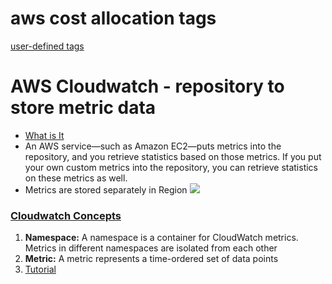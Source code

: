 # aws cost allocation tags
[user-defined tags](https://docs.aws.amazon.com/awsaccountbilling/latest/aboutv2/activating-tags.html)

# AWS Cloudwatch - repository to store metric data
- [What is It](https://docs.aws.amazon.com/AmazonCloudWatch/latest/monitoring/WhatIsCloudWatch.html)
-  An AWS service—such as Amazon EC2—puts metrics into the repository, and you retrieve statistics based on those metrics. If you put your own custom metrics into the repository, you can retrieve statistics on these metrics as well.
- Metrics are stored separately in Region
![](https://docs.aws.amazon.com/images/AmazonCloudWatch/latest/monitoring/images/CW-Overview.png)

### [Cloudwatch Concepts](https://docs.aws.amazon.com/AmazonCloudWatch/latest/monitoring/cloudwatch_concepts.html)
1. **Namespace:** A namespace is a container for CloudWatch metrics. Metrics in different namespaces are isolated from each other
2. **Metric:**  A metric represents a time-ordered set of data points
3. [Tutorial](https://docs.aws.amazon.com/AmazonCloudWatch/latest/monitoring/gs_monitor_estimated_charges_with_cloudwatch.html)

